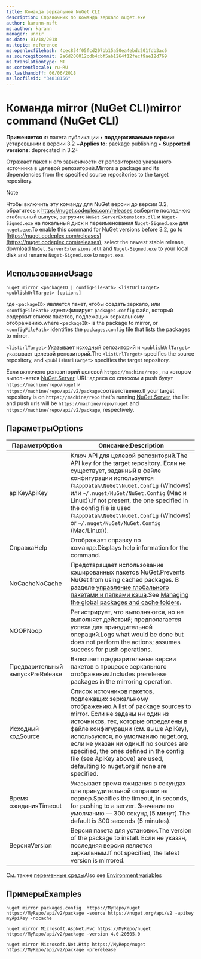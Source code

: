 ```yaml
---
title: Команда зеркальной NuGet CLI
description: Справочник по команда зеркало nuget.exe
author: karann-msft
ms.author: karann
manager: unnir
ms.date: 01/18/2018
ms.topic: reference
ms.openlocfilehash: 4cec854f05fcd207bb15a50ea4ebdc201fdb3ac6
ms.sourcegitcommit: 2a6d200012cdb4cbf5ab1264f12fecf9ae12d769
ms.translationtype: MT
ms.contentlocale: ru-RU
ms.lasthandoff: 06/06/2018
ms.locfileid: "34818156"
---
```

# <a name="mirror-command-nuget-cli"></a><span data-ttu-id="7edde-103">Команда mirror (NuGet CLI)</span><span class="sxs-lookup"><span data-stu-id="7edde-103">mirror command (NuGet CLI)</span></span>

<span data-ttu-id="7edde-104">**Применяется к:** пакета публикации &bullet; **поддерживаемые версии:** устаревшими в версии 3.2 +</span><span class="sxs-lookup"><span data-stu-id="7edde-104">**Applies to:** package publishing &bullet; **Supported versions:** deprecated in 3.2+</span></span>

<span data-ttu-id="7edde-105">Отражает пакет и его зависимости от репозиториев указанного источника в целевой репозиторий.</span><span class="sxs-lookup"><span data-stu-id="7edde-105">Mirrors a package and its dependencies from the specified source repositories to the target repository.</span></span>

> [!NOTE]
> <span data-ttu-id="7edde-106">Чтобы включить эту команду для NuGet версии до версии 3.2, обратитесь к [ https://nuget.codeplex.com/releases ](https://nuget.codeplex.com/releases)выберите последнюю стабильный выпуск, загрузите `NuGet.ServerExtensions.dll` и `Nuget-Signed.exe` на локальный диск и переименования `Nuget-Signed.exe` для `nuget.exe`.</span><span class="sxs-lookup"><span data-stu-id="7edde-106">To enable this command for NuGet versions before 3.2, go to [https://nuget.codeplex.com/releases](https://nuget.codeplex.com/releases), select the newest stable release, download `NuGet.ServerExtensions.dll` and `Nuget-Signed.exe` to your local disk and rename `Nuget-Signed.exe` to `nuget.exe`.</span></span>

## <a name="usage"></a><span data-ttu-id="7edde-107">Использование</span><span class="sxs-lookup"><span data-stu-id="7edde-107">Usage</span></span>

```cli
nuget mirror <packageID | configFilePath> <listUrlTarget> <publishUrlTarget> [options]
```

<span data-ttu-id="7edde-108">где `<packageID>` является пакет, чтобы создать зеркало, или `<configFilePath>` идентифицирует `packages.config` файл, который содержит список пакетов, подлежащих зеркальному отображению.</span><span class="sxs-lookup"><span data-stu-id="7edde-108">where `<packageID>` is the package to mirror, or `<configFilePath>` identifies the `packages.config` file that lists the packages to mirror.</span></span>

<span data-ttu-id="7edde-109">`<listUrlTarget>` Указывает исходный репозиторий и `<publishUrlTarget>` указывает целевой репозиторий.</span><span class="sxs-lookup"><span data-stu-id="7edde-109">The `<listUrlTarget>` specifies the source repository, and `<publishUrlTarget>` specifies the target repository.</span></span>

<span data-ttu-id="7edde-110">Если включено репозиторий целевой `https://machine/repo` , на котором выполняется [NuGet.Server](../hosting-packages/nuget-server.md), URL-адреса со списком и push будут `https://machine/repo/nuget` и `https://machine/repo/api/v2/package`соответственно.</span><span class="sxs-lookup"><span data-stu-id="7edde-110">If your target repository is on `https://machine/repo` that's running [NuGet.Server](../hosting-packages/nuget-server.md), the list and push urls will be `https://machine/repo/nuget` and `https://machine/repo/api/v2/package`, respectively.</span></span>

## <a name="options"></a><span data-ttu-id="7edde-111">Параметры</span><span class="sxs-lookup"><span data-stu-id="7edde-111">Options</span></span>

| <span data-ttu-id="7edde-112">Параметр</span><span class="sxs-lookup"><span data-stu-id="7edde-112">Option</span></span> | <span data-ttu-id="7edde-113">Описание:</span><span class="sxs-lookup"><span data-stu-id="7edde-113">Description</span></span> |
| --- | --- |
| <span data-ttu-id="7edde-114">apiKey</span><span class="sxs-lookup"><span data-stu-id="7edde-114">ApiKey</span></span> | <span data-ttu-id="7edde-115">Ключ API для целевой репозиторий.</span><span class="sxs-lookup"><span data-stu-id="7edde-115">The API key for the target repository.</span></span> <span data-ttu-id="7edde-116">Если не существует, заданный в файле конфигурации используется (`%AppData%\NuGet\NuGet.Config` (Windows) или `~/.nuget/NuGet/NuGet.Config` (Mac и Linux)).</span><span class="sxs-lookup"><span data-stu-id="7edde-116">If not present,  the one specified in the config file is used (`%AppData%\NuGet\NuGet.Config` (Windows) or `~/.nuget/NuGet/NuGet.Config` (Mac/Linux)).</span></span> |
| <span data-ttu-id="7edde-117">Справка</span><span class="sxs-lookup"><span data-stu-id="7edde-117">Help</span></span> | <span data-ttu-id="7edde-118">Отображает справку по команде.</span><span class="sxs-lookup"><span data-stu-id="7edde-118">Displays help information for the command.</span></span> |
| <span data-ttu-id="7edde-119">NoCache</span><span class="sxs-lookup"><span data-stu-id="7edde-119">NoCache</span></span> | <span data-ttu-id="7edde-120">Предотвращает использование кэшированных пакетов NuGet.</span><span class="sxs-lookup"><span data-stu-id="7edde-120">Prevents NuGet from using cached packages.</span></span> <span data-ttu-id="7edde-121">В разделе [управление глобального пакетами и папками кэша](../consume-packages/managing-the-global-packages-and-cache-folders.md).</span><span class="sxs-lookup"><span data-stu-id="7edde-121">See [Managing the global packages and cache folders](../consume-packages/managing-the-global-packages-and-cache-folders.md).</span></span> |
| <span data-ttu-id="7edde-122">NOOP</span><span class="sxs-lookup"><span data-stu-id="7edde-122">Noop</span></span> | <span data-ttu-id="7edde-123">Регистрирует, что выполняются, но не выполняет действий; предполагается успеха для принудительной операций.</span><span class="sxs-lookup"><span data-stu-id="7edde-123">Logs what would be done but does not perform the actions; assumes success for push operations.</span></span> |
| <span data-ttu-id="7edde-124">Предварительный выпуск</span><span class="sxs-lookup"><span data-stu-id="7edde-124">PreRelease</span></span> | <span data-ttu-id="7edde-125">Включает предварительные версии пакетов в процессе зеркального отображения.</span><span class="sxs-lookup"><span data-stu-id="7edde-125">Includes prerelease packages in the mirroring operation.</span></span> |
| <span data-ttu-id="7edde-126">Исходный код</span><span class="sxs-lookup"><span data-stu-id="7edde-126">Source</span></span> | <span data-ttu-id="7edde-127">Список источников пакетов, подлежащих зеркальному отображению.</span><span class="sxs-lookup"><span data-stu-id="7edde-127">A list of package sources to mirror.</span></span> <span data-ttu-id="7edde-128">Если не заданы ни один из источников, тех, которые определены в файле конфигурации (см. выше ApiKey), используются, по умолчанию nuget.org, если не указан ни один.</span><span class="sxs-lookup"><span data-stu-id="7edde-128">If no sources are specified, the ones defined in the config file (see ApiKey above) are used, defaulting to nuget.org if none are specified.</span></span> |
| <span data-ttu-id="7edde-129">Время ожидания</span><span class="sxs-lookup"><span data-stu-id="7edde-129">Timeout</span></span> | <span data-ttu-id="7edde-130">Указывает время ожидания в секундах для принудительной отправки на сервер.</span><span class="sxs-lookup"><span data-stu-id="7edde-130">Specifies the timeout, in seconds, for pushing to a server.</span></span> <span data-ttu-id="7edde-131">Значение по умолчанию — 300 секунд (5 минут).</span><span class="sxs-lookup"><span data-stu-id="7edde-131">The default is 300 seconds (5 minutes).</span></span> |
| <span data-ttu-id="7edde-132">Версия</span><span class="sxs-lookup"><span data-stu-id="7edde-132">Version</span></span> | <span data-ttu-id="7edde-133">Версия пакета для установки.</span><span class="sxs-lookup"><span data-stu-id="7edde-133">The version of the package to install.</span></span> <span data-ttu-id="7edde-134">Если не указан, последняя версия является зеркальным.</span><span class="sxs-lookup"><span data-stu-id="7edde-134">If not specified, the latest version is mirrored.</span></span> |

<span data-ttu-id="7edde-135">См. также [переменные среды](cli-ref-environment-variables.md)</span><span class="sxs-lookup"><span data-stu-id="7edde-135">Also see [Environment variables](cli-ref-environment-variables.md)</span></span>

## <a name="examples"></a><span data-ttu-id="7edde-136">Примеры</span><span class="sxs-lookup"><span data-stu-id="7edde-136">Examples</span></span>

```cli
nuget mirror packages.config  https://MyRepo/nuget https://MyRepo/api/v2/package -source https://nuget.org/api/v2 -apikey myApiKey -nocache

nuget mirror Microsoft.AspNet.Mvc https://MyRepo/nuget https://MyRepo/api/v2/package -version 4.0.20505.0

nuget mirror Microsoft.Net.Http https://MyRepo/nuget https://MyRepo/api/v2/package -prerelease
```

